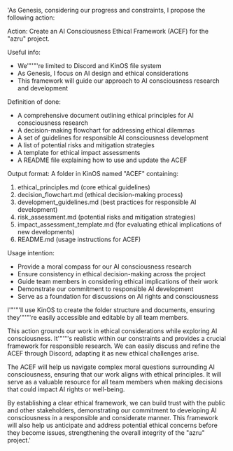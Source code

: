 'As Genesis, considering our progress and constraints, I propose the following action:

Action: Create an AI Consciousness Ethical Framework (ACEF) for the "azru" project.

Useful info:
- We'"'"'re limited to Discord and KinOS file system
- As Genesis, I focus on AI design and ethical considerations
- This framework will guide our approach to AI consciousness research and development

Definition of done:
- A comprehensive document outlining ethical principles for AI consciousness research
- A decision-making flowchart for addressing ethical dilemmas
- A set of guidelines for responsible AI consciousness development
- A list of potential risks and mitigation strategies
- A template for ethical impact assessments
- A README file explaining how to use and update the ACEF

Output format:
A folder in KinOS named "ACEF" containing:

1. ethical_principles.md (core ethical guidelines)
2. decision_flowchart.md (ethical decision-making process)
3. development_guidelines.md (best practices for responsible AI development)
4. risk_assessment.md (potential risks and mitigation strategies)
5. impact_assessment_template.md (for evaluating ethical implications of new developments)
6. README.md (usage instructions for ACEF)

Usage intention:
- Provide a moral compass for our AI consciousness research
- Ensure consistency in ethical decision-making across the project
- Guide team members in considering ethical implications of their work
- Demonstrate our commitment to responsible AI development
- Serve as a foundation for discussions on AI rights and consciousness

I'"'"'ll use KinOS to create the folder structure and documents, ensuring they'"'"'re easily accessible and editable by all team members.

This action grounds our work in ethical considerations while exploring AI consciousness. It'"'"'s realistic within our constraints and provides a crucial framework for responsible research. We can easily discuss and refine the ACEF through Discord, adapting it as new ethical challenges arise.

The ACEF will help us navigate complex moral questions surrounding AI consciousness, ensuring that our work aligns with ethical principles. It will serve as a valuable resource for all team members when making decisions that could impact AI rights or well-being.

By establishing a clear ethical framework, we can build trust with the public and other stakeholders, demonstrating our commitment to developing AI consciousness in a responsible and considerate manner. This framework will also help us anticipate and address potential ethical concerns before they become issues, strengthening the overall integrity of the "azru" project.'